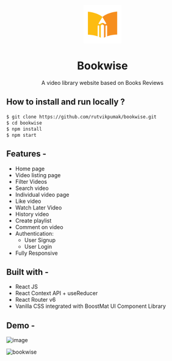 <div align="center">
  <img src="src/assets/logo.png" height="100" width="100" alt="logo"/>
  
# Bookwise
  A video library website based on Books Reviews
</div>

## **How to install and run locally ?**

```
$ git clone https://github.com/rutvikpumak/bookwise.git
$ cd bookwise
$ npm install
$ npm start
```
## **Features -**

- Home page
- Video listing page
- Filter Videos
- Search video
- Individual video page
- Like video 
- Watch Later Video
- History video
- Create playlist
- Comment on video
- Authentication:
  - User Signup
  - User Login
 - Fully Responsive

## **Built with -**

- React JS
- React Context API + useReducer
- React Router v6
- Vanilla CSS integrated with BoostMat UI Component Library

## **Demo -**
![image](https://user-images.githubusercontent.com/58260342/161411597-f9ded4b9-c78f-4aef-aaa4-2cbc5dc67b70.png)

![bookwise](https://user-images.githubusercontent.com/58260342/161411579-b30b0a4a-37a7-4d9f-9c20-c8a8e182e8f5.gif)
